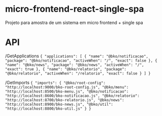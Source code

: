 # micro-frontend-react-single-spa
Projeto para amostra de um sistema em micro frontend + single spa

# API
/GetApplications
`
{
    "applications": [
        {
            "name": "@bko/notificacao",
            "package": "@bko/notificacao",
            "activeWhen": "/",
            "exact": false
        },
        {
            "name": "@bko/news",
            "package": "@bko/news",
            "activeWhen": "/",
            "exact": true
        },
        {
            "name": "@bko/relatorio",
            "package": "@bko/relatorio",
            "activeWhen": "/relatorio",
            "exact": false
        }
    ]
}
`

/GetImports
`
{
  "imports": {
    "@bko/root-config": "http://localhost:9000/bko-root-config.js",
    "@bko/menu": "http://localhost:8500/bko-menu.js",
    "@bko/notificacao": "http://localhost:8600/bko-notificacao.js",
    "@bko/relatorio": "http://localhost:8700/bko-relatorio.js",
    "@bko/news": "http://localhost:8900/bko-news.js",
    "@bko/util": "http://localhost:8800/bko-util.js"
  }
}
`
